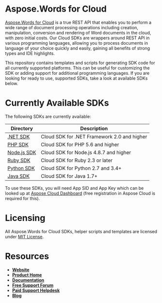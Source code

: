 # Aspose.Words for Cloud
[Aspose.Words for Cloud](https://products.aspose.cloud/words/cloud) is a true REST API that enables you to perform a wide range of document processing operations including creation, manipulation, conversion and rendering of Word documents in the cloud, with zero initial costs. Our Cloud SDKs are wrappers around REST API in various programming languages, allowing you to process documents in language of your choice quickly and easily, gaining all benefits of strong types and IDE highlights. 

This repository contains templates and scripts for generating SDK code for all currently supported platforms. This can be useful for customizing the SDK or adding support for additional programming languages. If you are looking for ready to use, supported SDKs, take a look at available SDKs below.

# Currently Available SDKs

The following SDKs are currently available:

Directory | Description
--------- | -----------
[.NET SDK](https://github.com/aspose-words-cloud/aspose-words-cloud-dotnet) | Cloud SDK for .NET Framework 2.0 and higher
[PHP SDK](https://github.com/aspose-words-cloud/aspose-words-cloud-php) | Cloud SDK for PHP 5.6 and higher
[Node.js SDK](https://github.com/aspose-words-cloud/aspose-words-cloud-node) | Cloud SDK for Node.js 4.8.7 and higher
[Ruby SDK](https://github.com/aspose-words-cloud/aspose-words-cloud-ruby) | Cloud SDK for Ruby 2.3 or later
[Python SDK](https://github.com/aspose-words-cloud/aspose-words-cloud-python) | Cloud SDK for Python 2.7 and 3.4+
[Java SDK](https://github.com/aspose-words-cloud/aspose-words-cloud-java) | Cloud SDK for Java 1.7+

To use these SDKs, you will need App SID and App Key which can be looked up at [Aspose Cloud Dashboard](https://dashboard.aspose.cloud/#/apps) (free registration in Aspose Cloud is required for this).

# Licensing
All Aspose.Words for Cloud SDKs, helper scripts and templates are licensed under [MIT License](LICENSE).

# Resources
+ [**Website**](https://www.aspose.cloud)
+ [**Product Home**](https://products.aspose.cloud/words/cloud)
+ [**Documentation**](https://docs.aspose.cloud/display/wordscloud/Home)
+ [**Free Support Forum**](https://forum.aspose.cloud/c/words)
+ [**Paid Support Helpdesk**](https://helpdesk.aspose.cloud/)
+ [**Blog**](https://blog.aspose.cloud/category/aspose-products/aspose-words-product-family/)
